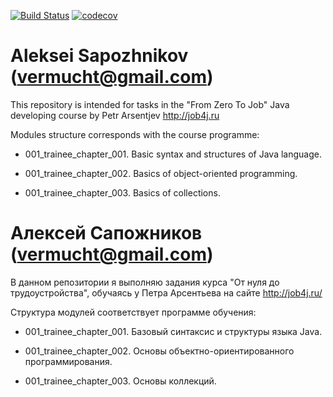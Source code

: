[![Build Status](https://travis-ci.org/vermucht/asapozhnikov.svg?branch=master)](https://travis-ci.org/vermucht/asapozhnikov)
[![codecov](https://codecov.io/gh/vermucht/asapozhnikov/branch/master/graph/badge.svg)](https://codecov.io/gh/vermucht/asapozhnikov)

# Aleksei Sapozhnikov (vermucht@gmail.com)

This repository is intended for tasks in the "From Zero To Job" 
Java developing course by Petr Arsentjev http://job4j.ru

Modules structure corresponds with the course programme:

- 001_trainee_chapter_001. Basic syntax and structures of Java language.

- 001_trainee_chapter_002. Basics of object-oriented programming.

- 001_trainee_chapter_003. Basics of collections.

# Алексей Сапожников (vermucht@gmail.com)

В данном репозитории я выполняю задания курса "От нуля до трудоустройства", 
обучаясь у Петра Арсентьева на сайте http://job4j.ru/

Структура модулей соответствует программе обучения:

- 001_trainee_chapter_001. Базовый синтаксис и структуры языка Java.

- 001_trainee_chapter_002. Основы объектно-ориентированного программирования.

- 001_trainee_chapter_003. Основы коллекций.
